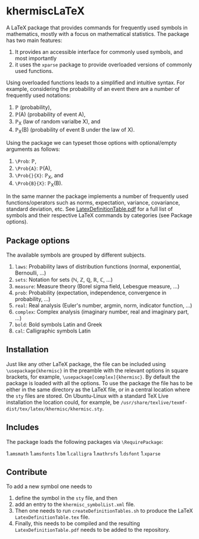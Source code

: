 # khermiscLaTeX
A LaTeX package that provides commands for frequently used symbols in mathematics, mostly with a focus on mathematical statistics.
The package has two main features:

1. It provides an accessible interface for commonly used symbols, and most importantly
1. it uses the `xparse` package to provide overloaded versions of commonly used functions.

Using overloaded functions leads to a simplified and intuitive syntax.
For example, considering the probability of an event there are a number of frequently used notations:

1. ℙ (probability),
1. ℙ(A) (probability of event A),
1. ℙ<sub>X</sub> (law of random varialbe X), and
1. ℙ<sub>X</sub>(B) (probability of event B under the law of X).

Using the package we can typeset those options with optional/empty arguments as follows:
1. `\Prob`: ℙ,
1. `\Prob{A}`: ℙ(A),
1. `\Prob{}{X}`: ℙ<sub>X</sub>, and
1. `\Prob{B}{X}`: ℙ<sub>X</sub>(B).

In the same manner the package implements a number of frequently used functions/operators such as norms, expectation, variance, covariance, standard deviation, etc.
See <a href="LatexDefinitionTable.pdf">LatexDefinitionTable.pdf</a> for a full list of symbols and their respective LaTeX commands by categories (see Package options).

## Package options
The available symbols are grouped by different subjects.

1. `laws`: Probability laws of distribution functions (normal, exponential, Bernoulli, ...)
1. `sets`: Notation for sets (ℕ, ℤ, ℚ, ℝ, ℂ, ...)
1. `measure`: Measure theory (Borel sigma field, Lebesgue measure, ...)
1. `prob`: Probability (expectation, independence, convergence in probability, ...)
1. `real`: Real analysis (Euler's number, argmin, norm, indicator function, ...)
1. `complex`: Complex analysis (imaginary number, real and imaginary part, ...)
1. `bold`: Bold symbols Latin and Greek
1. `cal`: Calligraphic symbols Latin

## Installation
Just like any other LaTeX package, the file can be included using `\usepackage{khermisc}` in the preamble with the relevant options in square brackets, for example, `\usepackage[complex]{khermisc}`.
By default the package is loaded with all the options.
To use the package the file has to be either in the same directory as the LaTeX file, or in a central location where the `sty` files are stored.
On Ubuntu-Linux with a standard TeX Live installation the location could, for example, be `/usr/share/texlive/texmf-dist/tex/latex/khermisc/khermisc.sty`.

## Includes
The package loads the following packages via `\RequirePackage`:

1.`amsmath`
1.`amsfonts`
1.`bm`
1.`calligra`
1.`mathrsfs`
1.`dsfont`
1.`xparse`

## Contribute
To add a new symbol one needs to
1. define the symbol in the `sty` file, and then
1. add an entry to the `khermisc_symbolList.xml` file.
1. Then one needs to run `createDefinitionTables.sh` to produce the LaTeX `LatexDefinitionTable.tex` file.
1. Finally, this needs to be compiled and the resulting `LatexDefinitionTable.pdf` needs to be added to the repository.
